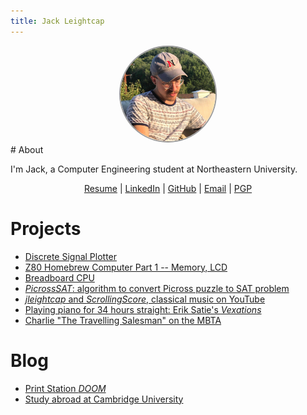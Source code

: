 ```yaml
---
title: Jack Leightcap
---
```


<center>
<img src="me.jpg" alt="hello" width="30%" style="border-radius:50%;border:2px solid #999">
</center>
# About

I'm Jack, a Computer Engineering student at Northeastern University.

<center>
<a href="resume.c">Resume</a>
|
<a href="https://www.linkedin.com/in/jleightcap">LinkedIn</a>
|
<a href="https://github.com/jleightcap">GitHub</a>
|
<a href="mailto:jleightcap@protonmail.com">Email</a>
|
<a href="pubkey.txt">PGP</a>
</center>

# Projects
- [Discrete Signal Plotter](Project/discreteplotter/plot.html)
- [Z80 Homebrew Computer Part 1 -- Memory, LCD](Project/z801/z801.html)
- [Breadboard CPU](Project/eatercpu/eatercpu.html)
- [*PicrossSAT*: algorithm to convert Picross puzzle to SAT problem](Project/picrosssat/picrosssat.html)
- [*jleightcap* and *ScrollingScore*, classical music on YouTube](Project/jleightcap/jleightcap.html)
- [Playing piano for 34 hours straight: Erik Satie's *Vexations*](Project/vexations/vexations.html)
- [Charlie "The Travelling Salesman" on the MBTA](Project/mbtaspeedrun/mbtaspeedrun.html)

# Blog
- [Print Station *DOOM*](Blog/printdoom/printdoom.html)
- [Study abroad at Cambridge University](Blog/cambridge/cambridge.html)
